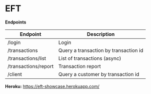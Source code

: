 #  EFT

**Endpoints**

Endpoint | Description
------------ | -------------
/login | Login
/transactions | Query a transaction by transaction id
/transactions/list | List of transactions (async)
/transactions/report | Transaction report
/client | Query a customer by transaction id

**Heroku:**
https://eft-showcase.herokuapp.com/

